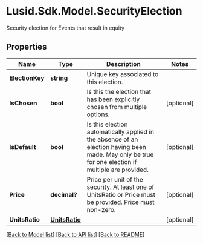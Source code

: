 # Lusid.Sdk.Model.SecurityElection
Security election for Events that result in equity

## Properties

Name | Type | Description | Notes
------------ | ------------- | ------------- | -------------
**ElectionKey** | **string** | Unique key associated to this election. | 
**IsChosen** | **bool** | Is this the election that has been explicitly chosen from multiple options. | [optional] 
**IsDefault** | **bool** | Is this election automatically applied in the absence of an election having been made.  May only be true for one election if multiple are provided. | [optional] 
**Price** | **decimal?** | Price per unit of the security. At least one of UnitsRatio or Price must be provided.  Price must non-zero. | [optional] 
**UnitsRatio** | [**UnitsRatio**](UnitsRatio.md) |  | [optional] 

[[Back to Model list]](../README.md#documentation-for-models) [[Back to API list]](../README.md#documentation-for-api-endpoints) [[Back to README]](../README.md)

